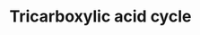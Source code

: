 ---
annotations:
- type: Pathway Ontology
  value: classic metabolic pathway
- type: Pathway Ontology
  value: citric acid cycle pathway
authors:
- V
- Khanspers
- Thomas
- MaintBot
- Egonw
- MirellaKalafati
description: tricarboxylic acid cycle (TCA cycle) in Saccharomyces cerevisiae
last-edited: 2019-09-17
organisms:
- Saccharomyces cerevisiae
redirect_from:
- /index.php/Pathway:WP674
- /instance/WP674
schema-jsonld:
- '@context': https://schema.org/
  '@id': https://wikipathways.github.io/pathways/WP674.html
  '@type': Dataset
  creator:
    '@type': Organization
    name: WikiPathways
  description: tricarboxylic acid cycle (TCA cycle) in Saccharomyces cerevisiae
  keywords:
  - KGD1
  - FADH
  - SDH2
  - Coenzyme A
  - SDH3
  - SDH1
  - FAD
  - PDA1
  - ACO1
  - PDB1
  - Carbon Dioxide
  - CIT1
  - KGD2
  - Isocitric acid
  - Pyruvic acid
  - Oxalacetic acid
  - Fumaric acid
  - SDH4
  - ADP
  - LSC1
  - IDH2
  - LSC2
  - NADH
  - NAD
  - LAT1
  - Oxoglutaric acid
  - ATP
  - Water
  - LPD1
  - MDH1
  - Acetyl-CoA
  - Succinic acid
  - Succinyl-CoA
  - FUM1
  - Malate
  - Citric acid
  - IDH1
  license: CC0
  name: Tricarboxylic acid cycle
seo: CreativeWork
title: Tricarboxylic acid cycle
wpid: WP674
---